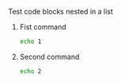 Test code blocks nested in a list

1. Fist command
    ```bash
    echo 1
    ```
1. Second command
    ```bash
    echo 2
    ```
